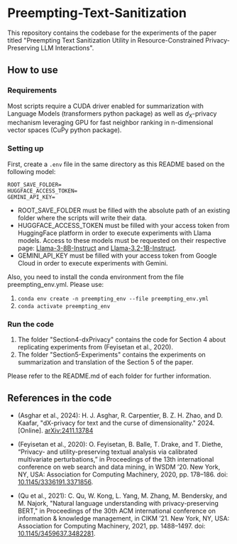 # Preempting-Text-Sanitization
This repository contains the codebase for the experiments of the paper titled "Preempting Text Sanitization Utility in Resource-Constrained Privacy-Preserving LLM Interactions".

## How to use
### Requirements
Most scripts require a CUDA driver enabled for summarization with Language Models (transformers python package) as well as $d_X$-privacy mechanism leveraging GPU for fast neighbor ranking in n-dimensional vector spaces (CuPy python package).

### Setting up
First, create a `.env` file in the same directory as this README based on the following model:
```
ROOT_SAVE_FOLDER=
HUGGFACE_ACCESS_TOKEN=
GEMINI_API_KEY=
```
- ROOT_SAVE_FOLDER must be filled with the absolute path of an existing folder where the scripts will write their data.
- HUGGFACE_ACCESS_TOKEN must be filled with your access token from HuggingFace platform in order to execute experiments with Llama models. Access to these models must be requested on their respective page: [Llama-3-8B-Instruct](https://huggingface.co/meta-llama/Meta-Llama-3-8B-Instruct) and [Llama-3.2-1B-Instruct](https://huggingface.co/meta-llama/Llama-3.2-1B-Instruct).
- GEMINI_API_KEY must be filled with your access token from Google Cloud in order to execute experiments with Gemini.

Also, you need to install the conda environment from the file preempting_env.yml. Please use:
1. `conda env create -n preempting_env --file preempting_env.yml`
2. `conda activate preempting_env`

### Run the code
1. The folder "Section4-dxPrivacy" contains the code for Section 4 about replicating experiments from (Feyisetan et al., 2020).
2. The folder "Section5-Experiments" contains the experiments on summarization and translation of the Section 5 of the paper.

Please refer to the README.md of each folder for further information.

## References in the code
- (Asghar et al., 2024): H. J. Asghar, R. Carpentier, B. Z. H. Zhao, and D. Kaafar, "dX-privacy for text and the curse of dimensionality." 2024. [Online]. [arXiv:2411.13784](https://arxiv.org/abs/2411.13784)

- (Feyisetan et al., 2020): O. Feyisetan, B. Balle, T. Drake, and T. Diethe, “Privacy- and utility-preserving textual analysis via calibrated multivariate perturbations,” in Proceedings of the 13th international conference on web search and data mining, in WSDM ’20. New York, NY, USA: Association for Computing Machinery, 2020, pp. 178–186. doi: [10.1145/3336191.3371856](https://doi.org/10.1145/3336191.3371856).

- (Qu et al., 2021): C. Qu, W. Kong, L. Yang, M. Zhang, M. Bendersky, and M. Najork, "Natural language understanding with privacy-preserving BERT," in Proceedings of the 30th ACM international conference on information & knowledge management, in CIKM ’21. New York, NY, USA: Association for Computing Machinery, 2021, pp. 1488–1497. doi: [10.1145/3459637.3482281](https://doi.org/10.1145/3459637.3482281).
